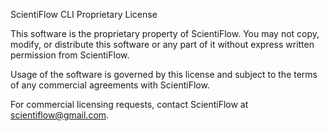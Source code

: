 ScientiFlow CLI Proprietary License

This software is the proprietary property of ScientiFlow. You may not copy, modify, or distribute this software or any part of it without express written permission from ScientiFlow.

Usage of the software is governed by this license and subject to the terms of any commercial agreements with ScientiFlow.

For commercial licensing requests, contact ScientiFlow at scientiflow@gmail.com.
